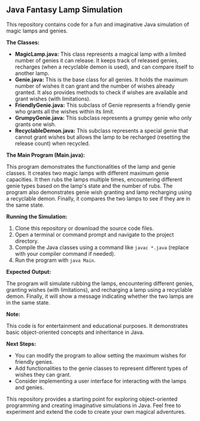 ## Java Fantasy Lamp Simulation

This repository contains code for a fun and imaginative Java simulation of magic lamps and genies.

**The Classes:**

* **MagicLamp.java:** This class represents a magical lamp with a limited number of genies it can release. It keeps track of released genies, recharges (when a recyclable demon is used), and can compare itself to another lamp.
* **Genie.java:** This is the base class for all genies. It holds the maximum number of wishes it can grant and the number of wishes already granted. It also provides methods to check if wishes are available and grant wishes (with limitations).
* **FriendlyGenie.java:** This subclass of Genie represents a friendly genie who grants all the wishes within its limit.
* **GrumpyGenie.java:** This subclass represents a grumpy genie who only grants one wish.
* **RecyclableDemon.java:** This subclass represents a special genie that cannot grant wishes but allows the lamp to be recharged (resetting the release count) when recycled.

**The Main Program (Main.java):**

This program demonstrates the functionalities of the lamp and genie classes. It creates two magic lamps with different maximum genie capacities. It then rubs the lamps multiple times, encountering different genie types based on the lamp's state and the number of rubs. The program also demonstrates genie wish granting and lamp recharging using a recyclable demon. Finally, it compares the two lamps to see if they are in the same state.

**Running the Simulation:**

1. Clone this repository or download the source code files.
2. Open a terminal or command prompt and navigate to the project directory.
3. Compile the Java classes using a command like `javac *.java` (replace with your compiler command if needed).
4. Run the program with `java Main`.

**Expected Output:**

The program will simulate rubbing the lamps, encountering different genies, granting wishes (with limitations), and recharging a lamp using a recyclable demon. Finally, it will show a message indicating whether the two lamps are in the same state.

**Note:**

This code is for entertainment and educational purposes. It demonstrates basic object-oriented concepts and inheritance in Java.

**Next Steps:**

* You can modify the program to allow setting the maximum wishes for friendly genies.
* Add functionalities to the genie classes to represent different types of wishes they can grant.
* Consider implementing a user interface for interacting with the lamps and genies.

This repository provides a starting point for exploring object-oriented programming and creating imaginative simulations in Java. Feel free to experiment and extend the code to create your own magical adventures.
